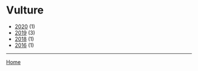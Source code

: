 # Vulture

  * [2020](./vulture-2020.md) (1)
  * [2019](./vulture-2019.md) (3)
  * [2018](./vulture-2018.md) (1)
  * [2016](./vulture-2016.md) (1)

----

[Home](../index.md)
